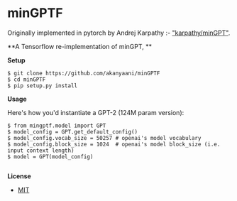 # minGPTF

Originally implemented in pytorch by Andrej Karpathy :- ["karpathy/minGPT"](https://github.com/karpathy/minGPT). 


**A Tensorflow re-implementation of minGPT, **

**Setup**

```
$ git clone https://github.com/akanyaani/minGPTF
$ cd minGPTF
$ pip setup.py install
```

**Usage**

Here's how you'd instantiate a GPT-2 (124M param version):

```
$ from mingptf.model import GPT
$ model_config = GPT.get_default_config()
$ model_config.vocab_size = 50257 # openai's model vocabulary
$ model_config.block_size = 1024  # openai's model block_size (i.e. input context length)
$ model = GPT(model_config)


```

**License**

* [MIT](https://github.com/akanyaani/gpt-2-tensorflow2.0/blob/master/LICENSE)
